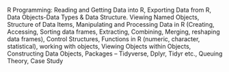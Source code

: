 R Programming: Reading and Getting Data into R, Exporting Data from R, Data Objects-Data Types & Data Structure. Viewing Named Objects, Structure of Data Items, Manipulating and Processing Data in R (Creating, Accessing, Sorting data frames, Extracting, Combining, Merging, reshaping data frames), Control Structures, Functions in R (numeric, character, statistical), working with objects, Viewing Objects within Objects, Constructing Data Objects, Packages – Tidyverse, Dplyr, Tidyr etc., Queuing Theory, Case Study
